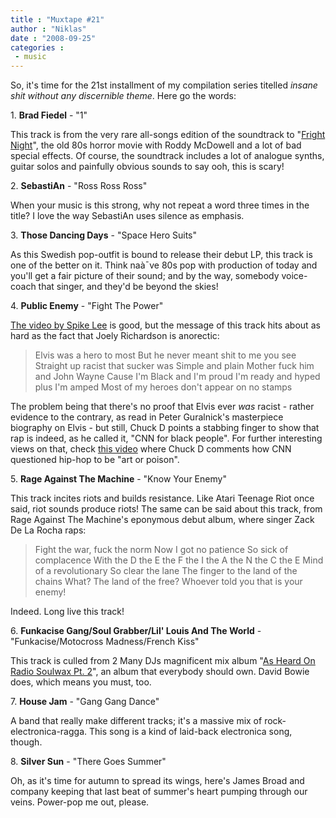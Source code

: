 ```yaml
---
title : "Muxtape #21"
author : "Niklas"
date : "2008-09-25"
categories : 
 - music
---
```


So, it's time for the 21st installment of my compilation series titelled _insane shit without any discernible theme_. Here go the words:

1\. **Brad Fiedel** - "1"

This track is from the very rare all-songs edition of the soundtrack to "[Fright Night](http://www.imdb.com/title/tt0089175)", the old 80s horror movie with Roddy McDowell and a lot of bad special effects. Of course, the soundtrack includes a lot of analogue synths, guitar solos and painfully obvious sounds to say ooh, this is scary!

2\. **SebastiAn** - "Ross Ross Ross"

When your music is this strong, why not repeat a word three times in the title? I love the way SebastiAn uses silence as emphasis.

3\. **Those Dancing Days** - "Space Hero Suits"

As this Swedish pop-outfit is bound to release their debut LP, this track is one of the better on it. Think naà¯ve 80s pop with production of today and you'll get a fair picture of their sound; and by the way, somebody voice-coach that singer, and they'd be beyond the skies!

4\. **Public Enemy** - "Fight The Power"

[The video by Spike Lee](http://www.youtube.com/watch?v=M_t13-0Joyc) is good, but the message of this track hits about as hard as the fact that Joely Richardson is anorectic:

> Elvis was a hero to most But he never meant shit to me you see Straight up racist that sucker was Simple and plain Mother fuck him and John Wayne Cause I'm Black and I'm proud I'm ready and hyped plus I'm amped Most of my heroes don't appear on no stamps

The problem being that there's no proof that Elvis ever _was_ racist - rather evidence to the contrary, as read in Peter Guralnick's masterpiece biography on Elvis - but still, Chuck D points a stabbing finger to show that rap is indeed, as he called it, "CNN for black people". For further interesting views on that, check [this video](http://www.youtube.com/watch?v=IHIvMD3mgHk) where Chuck D comments how CNN questioned hip-hop to be "art or poison".

5\. **Rage Against The Machine** - "Know Your Enemy"

This track incites riots and builds resistance. Like Atari Teenage Riot once said, riot sounds produce riots! The same can be said about this track, from Rage Against The Machine's eponymous debut album, where singer Zack De La Rocha raps:

> Fight the war, fuck the norm Now I got no patience So sick of complacence With the D the E the F the I the A the N the C the E Mind of a revolutionary So clear the lane The finger to the land of the chains What? The land of the free? Whoever told you that is your enemy!

Indeed. Long live this track!

6\. **Funkacise Gang/Soul Grabber/Lil' Louis And The World** - "Funkacise/Motocross Madness/French Kiss"

This track is culled from 2 Many DJs magnificent mix album "[As Heard On Radio Soulwax Pt. 2](http://2manydjs.free.fr/articles.php?lng=en&pg=34)", an album that everybody should own. David Bowie does, which means you must, too.

7\. **House Jam** - "Gang Gang Dance"

A band that really make different tracks; it's a massive mix of rock-electronica-ragga. This song is a kind of laid-back electronica song, though.

8\. **Silver Sun** - "There Goes Summer"

Oh, as it's time for autumn to spread its wings, here's James Broad and company keeping that last beat of summer's heart pumping through our veins. Power-pop me out, please.
